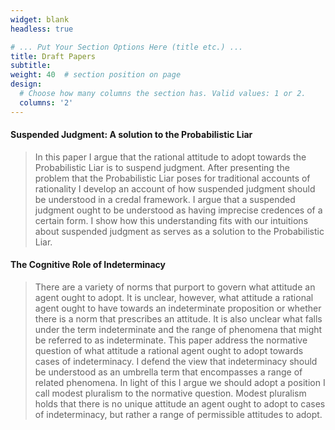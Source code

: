 ```yaml
---
widget: blank
headless: true

# ... Put Your Section Options Here (title etc.) ...
title: Draft Papers
subtitle:
weight: 40  # section position on page
design:
  # Choose how many columns the section has. Valid values: 1 or 2.
  columns: '2'
---
```


#### Suspended Judgment: A solution to the Probabilistic Liar
> In this paper I argue that the rational attitude to adopt towards the Probabilistic Liar is to suspend judgment. After presenting the problem that the Probabilistic Liar poses for traditional accounts of rationality I develop an account of how suspended judgment should be understood in a credal framework. I argue that a suspended judgment ought to be understood as having imprecise credences of a certain form. I show how this understanding fits with our intuitions about suspended judgment as serves as a solution to the Probabilistic Liar. 




#### The Cognitive Role of Indeterminacy
> There are a variety of norms that purport to govern what attitude an agent ought to adopt. It is unclear, however, what attitude a rational agent ought to have towards an indeterminate proposition or whether there is a norm that prescribes an attitude. It is also unclear what falls under the term indeterminate and the range of phenomena that might be referred to as indeterminate. 
This paper address the normative question of what attitude a rational agent ought to adopt towards cases of indeterminacy. I defend the view that indeterminacy should be understood as an umbrella term that encompasses a range of related phenomena. In light of this I argue we should adopt a position I call modest pluralism to the normative question. Modest pluralism holds that there is no unique attitude an agent ought to adopt to cases of indeterminacy, but rather a range of permissible attitudes to adopt.

